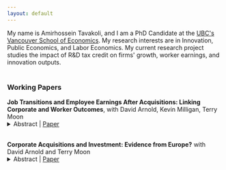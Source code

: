 ```yaml
---
layout: default
---
```


My name is Amirhossein Tavakoli, and I am a PhD Candidate at the [UBC's Vancouver School of Economics](https://economics.ubc.ca/). My research interests are in Innovation, Public Economics, and Labor Economics. My current research project studies the impact of R&D tax credit on firms' growth, worker earnings, and innovation outputs.
<br>
<br>

### Working Papers

<p style="margin-bottom:0">
<b>Job Transitions and Employee Earnings After Acquisitions: Linking Corporate and Worker Outcomes</b>, with David Arnold, Kevin Milligan, Terry Moon </p>
<details><summary>Abstract | <a href="assets/pdfs/MnA_Canada_draft.pdf" target="_blank">Paper</a> </summary>
<p style="margin-top:0.5em" align="justify">
This paper connects changes in employer characteristics through job transitions to employee earnings following mergers and acquisitions (M&As). Using firm balance sheet data linked to individual earnings data in Canada and a matched difference-in-differences design, we find that after M&As acquirers expand while targets shrink substantially relative to their matched control groups. Additionally, profit margins decrease for both acquirers and targets in the medium run. Furthermore, workers at target firms suffer losses in earnings, and this decline in earnings is entirely driven by workers who move to other firms after an M&A event. We find that workers leaving target firms after M&As move to larger firms with higher wage premiums but with much worse match qualities on average. Taken together, it appears that job transitions to employers with poor match qualities primarily explain the post-M&A decline in worker earnings in our setting.
</p>
</details>

<br>

<p style="margin-bottom:0">
<b>Corporate Acquisitions and Investment: Evidence from Europe?</b> with David Arnold and Terry Moon </p>
<details><summary>Abstract | <a href="htassets/pdfs/CAI_draft.pdf" target="_blank">Paper</a></summary>
<p style="margin-top:0.5em" align="justify">
This paper assesses how corporate M&As affect firms’ investment in long-term capital. Using financial data (2009 – 2018) for 10 European countries, we compare firms that went through M&As with similar non-M&A firms before and after the events. We find that acquirers significantly decreased their fixed assets after M&As and that the reduction was not driven by reallocation between merging parties or across different types of assets. Heterogeneity analyses based on industries reveal that the decline in investment was unlikely driven by the market power channel. Instead, acquirers appear to reduce long-term assets and increase debts to finance their acquisitions.
</p>
</details>
